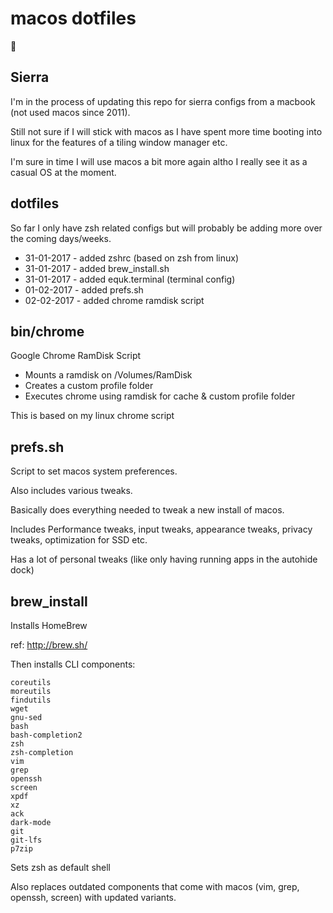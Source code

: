 # macos dotfiles

:green_apple:

## Sierra

I'm in the process of updating this repo for sierra configs from a macbook (not used macos since 2011).

Still not sure if I will stick with macos as I have spent more time booting into linux for the features of a tiling window manager etc.

I'm sure in time I will use macos a bit more again altho I really see it as a casual OS at the moment.

## dotfiles

So far I only have zsh related configs but will probably be adding more over the coming days/weeks.

* 31-01-2017 - added zshrc (based on zsh from linux)
* 31-01-2017 - added brew_install.sh
* 31-01-2017 - added equk.terminal (terminal config)
* 01-02-2017 - added prefs.sh
* 02-02-2017 - added chrome ramdisk script

## bin/chrome

Google Chrome RamDisk Script

* Mounts a ramdisk on /Volumes/RamDisk
* Creates a custom profile folder
* Executes chrome using ramdisk for cache & custom profile folder

This is based on my linux chrome script

## prefs.sh

Script to set macos system preferences.

Also includes various tweaks.

Basically does everything needed to tweak a new install of macos.

Includes Performance tweaks, input tweaks, appearance tweaks, privacy tweaks, optimization for SSD etc.

Has a lot of personal tweaks (like only having running apps in the autohide dock)

## brew_install

Installs HomeBrew

ref: http://brew.sh/

Then installs CLI components:

    coreutils
    moreutils
    findutils
    wget
    gnu-sed
    bash
    bash-completion2
    zsh
    zsh-completion
    vim
    grep
    openssh
    screen
    xpdf
    xz
    ack
    dark-mode
    git
    git-lfs
    p7zip

Sets zsh as default shell

Also replaces outdated components that come with macos (vim, grep, openssh, screen) with updated variants.
